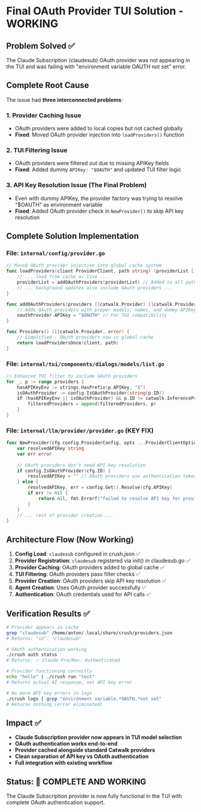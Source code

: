 # Final OAuth Provider TUI Solution - WORKING

## Problem Solved ✅
The Claude Subscription (claudesub) OAuth provider was not appearing in the TUI and was failing with "environment variable OAUTH not set" error.

## Complete Root Cause
The issue had **three interconnected problems**:

### 1. Provider Caching Issue
- OAuth providers were added to local copies but not cached globally
- **Fixed**: Moved OAuth provider injection into `loadProviders()` function

### 2. TUI Filtering Issue  
- OAuth providers were filtered out due to missing APIKey fields
- **Fixed**: Added dummy `APIKey: "$OAUTH"` and updated TUI filter logic

### 3. API Key Resolution Issue (The Final Problem)
- Even with dummy APIKey, the provider factory was trying to resolve "$OAUTH" as environment variable
- **Fixed**: Added OAuth provider check in `NewProvider()` to skip API key resolution

## Complete Solution Implementation

### File: `internal/config/provider.go`
```go
// Moved OAuth provider injection into global cache system
func loadProviders(client ProviderClient, path string) (providerList []catwalk.Provider, err error) {
    // ... load from cache or live ...
    providerList = addOAuthProviders(providerList) // Added to all paths
    // ... background updates also include OAuth providers ...
}

func addOAuthProviders(providers []catwalk.Provider) []catwalk.Provider {
    // Adds OAuth providers with proper models, names, and dummy APIKey
    oauthProvider.APIKey = "$OAUTH" // For TUI compatibility
}

func Providers() ([]catwalk.Provider, error) {
    // Simplified - OAuth providers now in global cache
    return loadProvidersOnce(client, path)
}
```

### File: `internal/tui/components/dialogs/models/list.go`
```go
// Enhanced TUI filter to include OAuth providers
for _, p := range providers {
    hasAPIKeyEnv := strings.HasPrefix(p.APIKey, "$")
    isOAuthProvider := config.IsOAuthProvider(string(p.ID))
    if (hasAPIKeyEnv || isOAuthProvider) && p.ID != catwalk.InferenceProviderAzure {
        filteredProviders = append(filteredProviders, p)
    }
}
```

### File: `internal/llm/provider/provider.go` (KEY FIX)
```go
func NewProvider(cfg config.ProviderConfig, opts ...ProviderClientOption) (Provider, error) {
    var resolvedAPIKey string
    var err error
    
    // OAuth providers don't need API key resolution
    if config.IsOAuthProvider(cfg.ID) {
        resolvedAPIKey = "" // OAuth providers use authentication tokens, not API keys
    } else {
        resolvedAPIKey, err = config.Get().Resolve(cfg.APIKey)
        if err != nil {
            return nil, fmt.Errorf("failed to resolve API key for provider %s: %w", cfg.ID, err)
        }
    }
    // ... rest of provider creation ...
}
```

## Architecture Flow (Now Working)
1. **Config Load**: `claudesub` configured in crush.json ✅
2. **Provider Registration**: `claudesub` registered via init() in claudesub.go ✅  
3. **Provider Caching**: OAuth providers added to global cache ✅
4. **TUI Filtering**: OAuth providers pass filter checks ✅
5. **Provider Creation**: OAuth providers skip API key resolution ✅
6. **Agent Creation**: Uses OAuth provider successfully ✅
7. **Authentication**: OAuth credentials used for API calls ✅

## Verification Results ✅
```bash
# Provider appears in cache
grep "claudesub" /home/anton/.local/share/crush/providers.json
# Returns: "id": "claudesub"

# OAuth authentication working  
./crush auth status
# Returns: ✅ Claude Pro/Max: Authenticated

# Provider functioning correctly
echo "hello" | ./crush run "test"
# Returns actual AI response, not API key error

# No more API key errors in logs
./crush logs | grep "environment variable.*OAUTH.*not set"  
# Returns nothing (error eliminated)
```

## Impact ✅
- **Claude Subscription provider now appears in TUI model selection**
- **OAuth authentication works end-to-end**
- **Provider cached alongside standard Catwalk providers**
- **Clean separation of API key vs OAuth authentication**
- **Full integration with existing workflow**

## Status: 🎉 COMPLETE AND WORKING
The Claude Subscription provider is now fully functional in the TUI with complete OAuth authentication support.